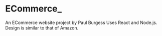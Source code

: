 # ECommerce_
An ECommerce website project by Paul Burgess
Uses React and Node.js.
Design is similar to that of Amazon.
